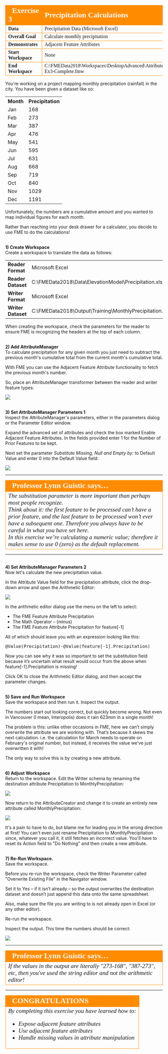<!--Exercise Section-->


<table style="border-spacing: 0px;border-collapse: collapse;font-family:serif">
<tr>
<td style="vertical-align:middle;background-color:darkorange;border: 2px solid darkorange">
<i class="fa fa-cogs fa-lg fa-pull-left fa-fw" style="color:white;padding-right: 12px;vertical-align:text-top"></i>
<span style="color:white;font-size:x-large;font-weight: bold">Exercise 3</span>
</td>
<td style="border: 2px solid darkorange;background-color:darkorange;color:white">
<span style="color:white;font-size:x-large;font-weight: bold">Precipitation Calculations</span>
</td>
</tr>

<tr>
<td style="border: 1px solid darkorange; font-weight: bold">Data</td>
<td style="border: 1px solid darkorange">Precipitation Data (Microsoft Excel)</td>
</tr>

<tr>
<td style="border: 1px solid darkorange; font-weight: bold">Overall Goal</td>
<td style="border: 1px solid darkorange">Calculate monthly precipitation</td>
</tr>

<tr>
<td style="border: 1px solid darkorange; font-weight: bold">Demonstrates</td>
<td style="border: 1px solid darkorange">Adjacent Feature Attributes</td>
</tr>

<tr>
<td style="border: 1px solid darkorange; font-weight: bold">Start Workspace</td>
<td style="border: 1px solid darkorange">None</td>
</tr>

<tr>
<td style="border: 1px solid darkorange; font-weight: bold">End Workspace</td>
<td style="border: 1px solid darkorange">C:\FMEData2018\Workspaces\DesktopAdvanced\Attributes-Ex3-Complete.fmw</td>
</tr>

</table>


You're working on a project mapping monthly precipitation (rainfall) in the city. You have been given a dataset like so:

<table>
<tr><th>Month</th><th>Precipitation</th></tr>
<tr><td>Jan</td><td>168</td></tr>
<tr><td>Feb</td><td>273</td></tr>
<tr><td>Mar</td><td>387</td></tr>
<tr><td>Apr</td><td>476</td></tr>
<tr><td>May</td><td>541</td></tr>
<tr><td>Jun</td><td>595</td></tr>
<tr><td>Jul</td><td>631</td></tr>
<tr><td>Aug</td><td>668</td></tr>
<tr><td>Sep</td><td>719</td></tr>
<tr><td>Oct</td><td>840</td></tr>
<tr><td>Nov</td><td>1029</td></tr>
<tr><td>Dec</td><td>1191</td></tr>
</table>

Unfortunately, the numbers are a cumulative amount and you wanted to map individual figures for each month. 

Rather than reaching into your desk drawer for a calculator, you decide to use FME to do the calculations!


<br>**1) Create Workspace**
<br>Create a workspace to translate the data as follows:

<table style="border: 0px">

<tr>
<td style="font-weight: bold">Reader Format</td>
<td style="">Microsoft Excel</td>
</tr>

<tr>
<td style="font-weight: bold">Reader Dataset</td>
<td style="">C:\FMEData2018\Data\ElevationModel\Precipitation.xlsx</td>
</tr>

<tr>
<td style="font-weight: bold">Writer Format</td>
<td style="">Microsoft Excel</td>
</tr>

<tr>
<td style="font-weight: bold">Writer Dataset</td>
<td style="">C:\FMEData2018\Output\Training\MonthlyPrecipitation.xlsx</td>
</tr>

</table>

When creating the workspace, check the parameters for the reader to ensure FME is recognizing the headers at the top of each column.


<br>**2) Add AttributeManager**
<br>To calculate precipitation for any given month you just need to subtract the previous month's cumulative total from the current month's cumulative total.

With FME you can use the Adjacent Feature Attribute functionality to fetch the previous month's number.

So, place an AttributeManager transformer between the reader and writer feature types:

![](./Images/Img1.243.Ex3.InitialWorkspace.png)


<br>**3) Set AttributeManager Parameters 1**
<br>Inspect the AttributeManager's parameters, either in the parameters dialog or the Parameter Editor window. 

Expand the advanced set of attributes and check the box marked Enable Adjacent Feature Attributes. In the fields provided enter 1 for the Number of Prior Features to be kept.

Next set the parameter *Substitute Missing, Null and Empty by:* to Default Value and enter 0 into the Default Value field:

![](./Images/Img1.244.Ex3.AttributeManagerParameters1.png)

---

<table style="border-spacing: 0px">
<tr>
<td style="vertical-align:middle;background-color:darkorange;border: 2px solid darkorange">
<i class="fa fa-quote-left fa-lg fa-pull-left fa-fw" style="color:white;padding-right: 12px;vertical-align:text-top"></i>
<span style="color:white;font-size:x-large;font-weight: bold;font-family:serif">Professor Lynn Guistic says…</span>
</td>
</tr>

<tr>
<td style="border: 1px solid darkorange">
<span style="font-family:serif; font-style:italic; font-size:larger">
The substitution parameter is more important than perhaps most people recognize.
<br>Think about it: the first feature to be processed can’t have a prior feature,
and the last feature to be processed won’t ever have a subsequent one. Therefore you always have to be careful in what you have set here. 
<br>In this exercise we’re calculating a numeric value; therefore it makes sense to use 0 (zero) as the
default replacement.
</span>
</td>
</tr>
</table>
 
---

<br>**4) Set AttributeManager Parameters 2**
<br>Now let's calculate the new precipitation value.

In the Attribute Value field for the precipitation attribute, click the drop-down arrow and open the Arithmetic Editor:

![](./Images/Img1.245.Ex3.AttributeManagerParameters2.png) <!-- *** Update Screenshot--> 

In the arithmetic editor dialog use the menu on the left to select:

- The FME Feature Attribute Precipitation
- The Math Operator – (minus)
- The FME Feature Attribute Precipitation for feature[-1]

All of which should leave you with an expression looking like this:

<pre>
@Value(Precipitation)-@Value(feature[-1].Precipitation)
</pre>

<!--![](./Images/Img1.246.Ex3.AttributeManagerArithmeticCalculation.png)--> <!-- changed from picture to text leaving here for now to test formatting-->

Now you can see why it was so important to set the substitution field because it’s uncertain what result would occur from the above when feature[-1].Precipitation is missing!

Click OK to close the Arithmetic Editor dialog, and then accept the parameter changes.


<br>**5) Save and Run Workspace**
<br>Save the workspace and then run it. Inspect the output.

The numbers start out looking correct, but quickly become wrong. Not even in Vancouver (I mean, Interopolis) does it rain 623mm in a single month!

The problem is this: unlike other occasions in FME, here we can’t simply overwrite the attribute we are working with. That’s because it skews the next calculation. i.e. the calculation for March needs to operate on February's original number, but instead, it receives the value we've just overwritten it with!

The only way to solve this is by creating a new attribute.


<br>**6) Adjust Workspace**
<br>Return to the workspace. Edit the Writer schema by renaming the destination attribute Precipitation to MonthlyPrecipitation:

![](./Images/Img1.247.Ex3.UpdatedWriterSchema.png)

Now return to the AttributeCreator and change it to create an entirely new attribute called MonthlyPrecipitation:

![](./Images/Img1.248.Ex3.UpdatedAttributeManager.png) <!-- *** Update screenshot-->

It's a pain to have to do, but blame me for leading you in the wrong direction at first! You can't even just rename Precipitation to MonthlyPrecipitation since, whatever you call it, it still fetches an incorrect value. You'll have to reset its Action field to "Do Nothing" and then create a new attribute.


<br>**7) Re-Run Workspace.**
<br>Save the workspace.

Before you re-run the workspace, check the Writer Parameter called "Overwrite Existing File" in the Navigator window.

Set it to Yes – if it isn’t already – so the output overwrites the destination dataset and doesn’t just append this data onto the same spreadsheet.

Also, make sure the file you are writing to is not already open in Excel (or any other editor).

Re-run the workspace.

Inspect the output. This time the numbers should be correct:

![](./Images/Img1.249.Ex3.OutputData.png)

---

<table style="border-spacing: 0px">
<tr>
<td style="vertical-align:middle;background-color:darkorange;border: 2px solid darkorange">
<i class="fa fa-quote-left fa-lg fa-pull-left fa-fw" style="color:white;padding-right: 12px;vertical-align:text-top"></i>
<span style="color:white;font-size:x-large;font-weight: bold;font-family:serif">Professor Lynn Guistic says…</span>
</td>
</tr>

<tr>
<td style="border: 1px solid darkorange">
<span style="font-family:serif; font-style:italic; font-size:larger">
If the values in the output are literally "273-168", "387-273", etc, then you've used the string editor and not the arithmetic editor!
</span>
</td>
</tr>
</table>

---

<!--Exercise Congratulations Section--> 

<table style="border-spacing: 0px">
<tr>
<td style="vertical-align:middle;background-color:darkorange;border: 2px solid darkorange">
<i class="fa fa-thumbs-o-up fa-lg fa-pull-left fa-fw" style="color:white;padding-right: 12px;vertical-align:text-top"></i>
<span style="color:white;font-size:x-large;font-weight: bold;font-family:serif">CONGRATULATIONS</span>
</td>
</tr>

<tr>
<td style="border: 1px solid darkorange">
<span style="font-family:serif; font-style:italic; font-size:larger">
By completing this exercise you have learned how to:
<ul><li>Expose adjacent feature attributes</li>
<li>Use adjacent feature attributes</li>
<li>Handle missing values in attribute manipulation</li></ul>
</span>
</td>
</tr>
</table>